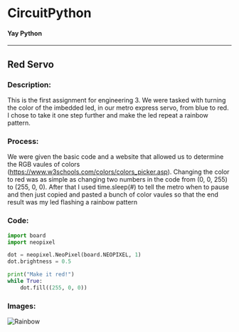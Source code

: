 # CircuitPython
#### Yay Python
-------------
## Red Servo

### Description:

This is the first assignment for engineering 3. We were tasked with turning the color of the imbedded led, in our metro express servo, from blue to red. I chose to take it one step further and make the led repeat a rainbow pattern. 

### Process:

We were given the basic code and a website that allowed us to determine the RGB vaules of colors (https://www.w3schools.com/colors/colors_picker.asp). Changing the color to red was as simple as changing two numbers in the code from (0, 0, 255) to (255, 0, 0). After that I used time.sleep(#) to tell the metro when to pause and then just copied and pasted a bunch of color vaules so that the end result was my led flashing a rainbow pattern 

### Code:

```Python 
import board
import neopixel

dot = neopixel.NeoPixel(board.NEOPIXEL, 1)
dot.brightness = 0.5

print("Make it red!")
while True:
    dot.fill((255, 0, 0))
```

### Images:

![Rainbow](Images/ezgif-3-125a11c069bc.gif)
